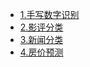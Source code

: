 
- [1.手写数字识别](/md/idea-plugin/deep-learning/case/1.手写数字识别.md)
- [2.影评分类](/md/idea-plugin/deep-learning/case/2.影评分类.md)
- [3.新闻分类](/md/idea-plugin/deep-learning/case/3.新闻分类.md)
- [4.房价预测](/md/idea-plugin/deep-learning/case/4.房价预测.md)